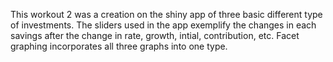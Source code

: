 This workout 2 was a creation on the shiny app of three basic different type of investments. 
The sliders used in the app exemplify the changes in each savings after the change in rate, growth, intial, contribution, etc.
Facet graphing incorporates all three graphs into one type.


